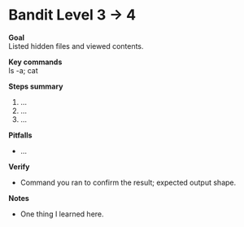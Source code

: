 # Bandit Level 3 → 4

**Goal**  
Listed hidden files and viewed contents.

**Key commands**  
ls -a; cat

**Steps summary**  
1. …
2. …
3. …

**Pitfalls**  
- …

**Verify**  
- Command you ran to confirm the result; expected output shape.

**Notes**  
- One thing I learned here.
